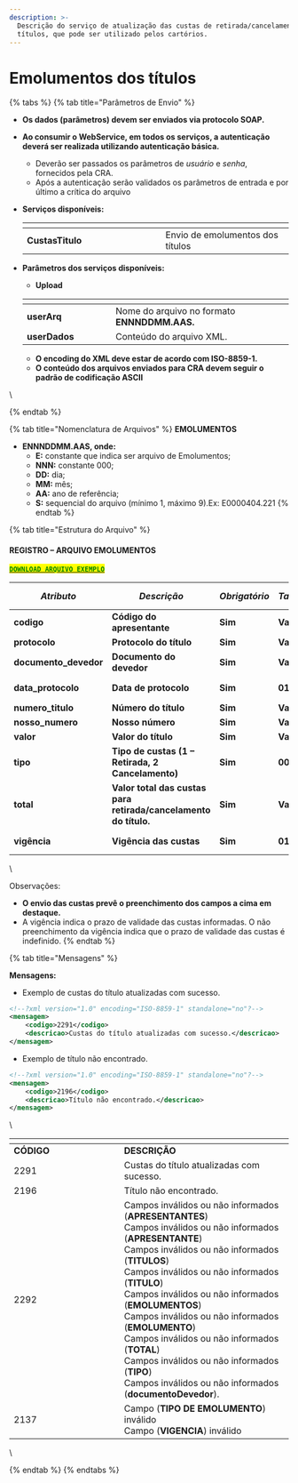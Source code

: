 ```yaml
---
description: >-
  Descrição do serviço de atualização das custas de retirada/cancelamento dos
  títulos, que pode ser utilizado pelos cartórios.
---
```


# Emolumentos dos títulos

{% tabs %}
{% tab title="Parâmetros de Envio" %}
* **Os dados (parâmetros) devem ser enviados via protocolo SOAP.**
* **Ao consumir o WebService, em todos os serviços, a autenticação deverá ser realizada utilizando autenticação básica.**
  * Deverão ser passados os parâmetros de _usuário_ e _senha_, fornecidos pela CRA.
  * Após a autenticação serão validados os parâmetros de entrada e por último a crítica do arquivo
*   **Serviços disponíveis:**

    <table data-header-hidden><thead><tr><th width="234"></th><th></th></tr></thead><tbody><tr><td><strong>CustasTitulo</strong></td><td>Envio de emolumentos dos títulos</td></tr></tbody></table>
*   **Parâmetros dos serviços disponíveis:**

    * **Upload**

    <table data-header-hidden><thead><tr><th width="144"></th><th></th></tr></thead><tbody><tr><td><strong>userArq</strong></td><td>Nome do arquivo no formato <strong>ENNNDDMM.AAS.</strong></td></tr><tr><td><strong>userDados</strong></td><td>Conteúdo do arquivo XML.</td></tr></tbody></table>

    * **O encoding do XML deve estar de acordo com ISO-8859-1.**
    * **O conteúdo dos arquivos enviados para CRA devem seguir o padrão de codificação ASCII**

\

{% endtab %}

{% tab title="Nomenclatura de Arquivos" %}
**EMOLUMENTOS**&#x20;

* **ENNNDDMM.AAS, onde:**
  * **E:** constante que indica ser arquivo de Emolumentos;
  * **NNN:** constante 000;
  * **DD:** dia;
  * **MM:** mês;
  * **AA:** ano de referência;
  * **S:** sequencial do arquivo (mínimo 1, máximo 9).Ex: E0000404.221
{% endtab %}

{% tab title="Estrutura do Arquivo" %}
#### REGISTRO – ARQUIVO EMOLUMENTOS



[<mark style="color:green;">**`DOWNLOAD ARQUIVO EXEMPLO`**</mark>](https://github.com/p21sistemas/manual-cra-21/blob/main/EXEMPLO\_CUSTAS\_TITULO.zip?raw=true)

| _**Atributo**_         | _**Descrição**_                                                  | _**Obrigatório**_ | _**Tamanho**_ | _**Tipo**_            | _**Casas Decimais**_ |
| ---------------------- | ---------------------------------------------------------------- | ----------------- | ------------- | --------------------- | -------------------- |
| **codigo**             | **Código do apresentante**                                       | **Sim**           | **Variável**  | **Alfanumérico**      | **Nenhuma**          |
| **protocolo**          | **Protocolo do título**                                          | **Sim**           | **Variável**  | **Alfanumérico**      | **Nenhuma**          |
| **documento\_devedor** | **Documento do devedor**                                         | **Sim**           | **Variável**  | **Numérico**          | **Nenhuma**          |
| **data\_protocolo**    | **Data de protocolo**                                            | **Sim**           | **010**       | **Data (DD/MM/AAAA)** | **Nenhuma**          |
| **numero\_titulo**     | **Número do título**                                             | **Sim**           | **Variável**  | **Numérico**          | **Nenhuma**          |
| **nosso\_numero**      | **Nosso número**                                                 | **Sim**           | **Variável**  | **Numérico**          | **Nenhuma**          |
| **valor**              | **Valor do título**                                              | **Sim**           | **Variável**  | **Decimal**           | **2**                |
| **tipo**               | **Tipo de custas (1 – Retirada, 2 Cancelamento)**                | **Sim**           | **001**       | **Inteiro**           | **Nenhuma**          |
| **total**              | **Valor total das custas para retirada/cancelamento do título.** | **Sim**           | **Variável**  | **Decimal**           | **2**                |
| **vigência**           | **Vigência das custas**                                          | **Sim**           | **010**       | **Data (DD/MM/AAAA)** | **Nenhuma**          |

\


Observações:

* **O envio das custas prevê o preenchimento dos campos a cima em destaque.**
* A vigência indica o prazo de validade das custas informadas. O não preenchimento da vigência indica que o prazo de validade das custas é indefinido.
{% endtab %}

{% tab title="Mensagens" %}


**Mensagens:**

* Exemplo de custas do título atualizadas com sucesso.

```xml
<!--?xml version="1.0" encoding="ISO-8859-1" standalone="no"?-->
<mensagem>
    <codigo>2291</codigo>
    <descricao>Custas do título atualizadas com sucesso.</descricao>
</mensagem>
```



* Exemplo de  título não encontrado.

```xml
<!--?xml version="1.0" encoding="ISO-8859-1" standalone="no"?-->
<mensagem>
    <codigo>2196</codigo>
    <descricao>Título não encontrado.</descricao>
</mensagem>
```

\


<table data-header-hidden><thead><tr><th width="183"></th><th></th></tr></thead><tbody><tr><td><strong>CÓDIGO</strong></td><td><strong>DESCRIÇÃO</strong></td></tr><tr><td>2291</td><td>Custas do título atualizadas com sucesso.</td></tr><tr><td>2196</td><td>Título não encontrado.</td></tr><tr><td>2292</td><td>Campos inválidos ou não informados (<strong>APRESENTANTES</strong>)<br>Campos inválidos ou não informados (<strong>APRESENTANTE</strong>)<br>Campos inválidos ou não informados (<strong>TITULOS</strong>)<br>Campos inválidos ou não informados (<strong>TITULO</strong>)<br>Campos inválidos ou não informados (<strong>EMOLUMENTOS</strong>)<br>Campos inválidos ou não informados (<strong>EMOLUMENTO</strong>)<br>Campos inválidos ou não informados (<strong>TOTAL</strong>)<br>Campos inválidos ou não informados (<strong>TIPO</strong>)<br>Campos inválidos ou não informados (<strong>documentoDevedor</strong>).</td></tr><tr><td>2137</td><td>Campo (<strong>TIPO DE EMOLUMENTO</strong>) inválido<br>Campo (<strong>VIGENCIA</strong>) inválido</td></tr></tbody></table>

\

{% endtab %}
{% endtabs %}





&#x20;
